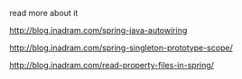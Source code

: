 read more about it 


http://blog.inadram.com/spring-java-autowiring


http://blog.inadram.com/spring-singleton-prototype-scope/


http://blog.inadram.com/read-property-files-in-spring/
